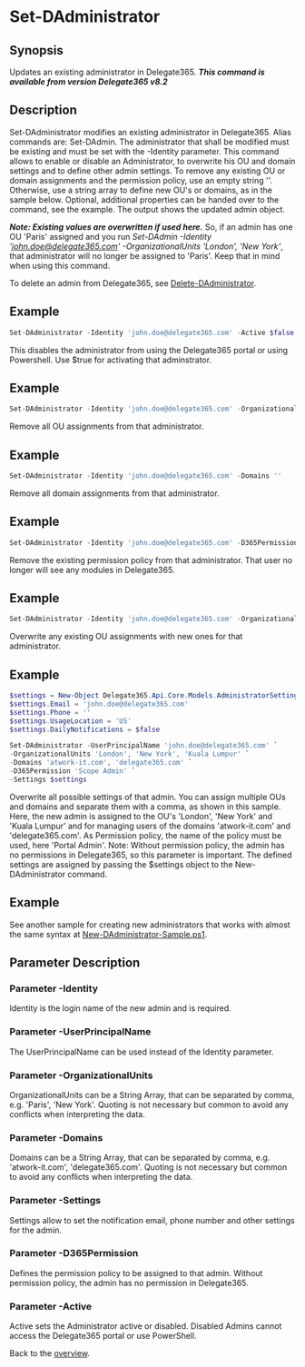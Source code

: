 # Set-DAdministrator

## Synopsis
Updates an existing administrator in Delegate365. ***This command is available from version Delegate365 v8.2***

## Description
Set-DAdministrator modifies an existing administrator in Delegate365. Alias commands are: Set-DAdmin.
The administrator that shall be modified must be existing and must be set with the -Identity parameter.
This command allows to enable or disable an Administrator, to overwrite his OU and domain settings and to define other admin settings.
To remove any existing OU or domain assignments and the permission policy, use an empty string ''.
Otherwise, use a string array to define new OU's or domains, as in the sample below.
Optional, additional properties can be handed over to the command, see the example.
The output shows the updated admin object.

***Note: Existing values are overwritten if used here.***
So, if an admin has one OU 'Paris' assigned and you run _Set-DAdmin -Identity 'john.doe@delegate365.com' -OrganizationalUnits 'London', 'New York'_, that administrator will no longer be assigned to 'Paris'. Keep that in mind when using this command.

To delete an admin from Delegate365, see [Delete-DAdministrator](./Delete-DAdministrator.md).

## Example
```powershell
Set-DAdministrator -Identity 'john.doe@delegate365.com' -Active $false
```
This disables the administrator from using the Delegate365 portal or using Powershell. Use $true for activating that adminstrator.

## Example
```powershell
Set-DAdministrator -Identity 'john.doe@delegate365.com' -OrganizationalUnits ''
```
Remove all OU assignments from that administrator.

## Example
```powershell
Set-DAdministrator -Identity 'john.doe@delegate365.com' -Domains ''
```
Remove all domain assignments from that administrator.

## Example
```powershell
Set-DAdministrator -Identity 'john.doe@delegate365.com' -D365Permission ''
```
Remove the existing permission policy from that administrator. That user no longer will see any modules in Delegate365.

## Example
```powershell
Set-DAdministrator -Identity 'john.doe@delegate365.com' -OrganizationalUnits 'Paris', 'New York', 'Kuala Lumpur'
```
Overwrite any existing OU assignments with new ones for that administrator.

## Example
```powershell
$settings = New-Object Delegate365.Api.Core.Models.AdministratorSettings
$settings.Email = 'john.doe@delegate365.com'
$settings.Phone = ''
$settings.UsageLocation = 'US'
$settings.DailyNotifications = $false

Set-DAdministrator -UserPrincipalName 'john.doe@delegate365.com' `
-OrganizationalUnits 'London', 'New York', 'Kuala Lumpur' `
-Domains 'atwork-it.com', 'delegate365.com' `
-D365Permission 'Scope Admin' `
-Settings $settings
```
Overwrite all possible settings of that admin.
You can assign multiple OUs and domains and separate them with a comma, as shown in this sample. Here, the new admin is assigned to the OU's 'London', 'New York' and 'Kuala Lumpur' and for managing users of the domains 'atwork-it.com' and 'delegate365.com'. As Permission policy, the name of the policy must be used, here 'Portal Admin'. Note: Without permission policy, the admin has no permissions in Delegate365, so this parameter is important. The defined settings are assigned by passing the $settings object to the New-DAdministrator command.

## Example
See another sample for creating new administrators that works with almost the same syntax at [New-DAdministrator-Sample.ps1](./Samples/New-DAdministrator-Sample.ps1).

## Parameter Description
### Parameter -Identity
Identity is the login name of the new admin and is required.
### Parameter -UserPrincipalName
The UserPrincipalName can be used instead of the Identity parameter.
### Parameter -OrganizationalUnits
OrganizationalUnits can be a String Array, that can be separated by comma, e.g. 'Paris', 'New York'. Quoting is not necessary but common to avoid any conflicts when interpreting the data.
### Parameter -Domains
Domains can be a String Array, that can be separated by comma, e.g. 'atwork-it.com', 'delegate365.com'. Quoting is not necessary but common to avoid any conflicts when interpreting the data.
### Parameter -Settings
Settings allow to set the notification email, phone number and other settings for the admin.
### Parameter -D365Permission
Defines the permission policy to be assigned to that admin. Without permission policy, the admin has no permission in Delegate365.
### Parameter -Active
Active sets the Administrator active or disabled. Disabled Admins cannot access the Delegate365 portal or use PowerShell.

Back to the [overview](https://github.com/delegate365/PowerShell).
